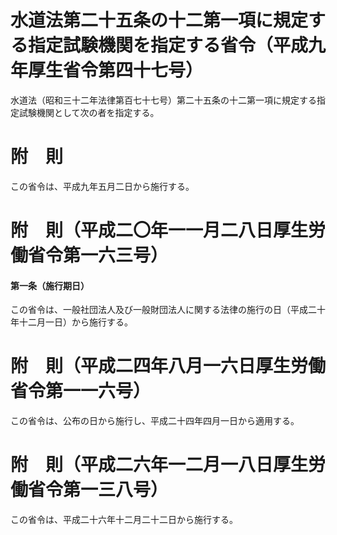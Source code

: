 # 水道法第二十五条の十二第一項に規定する指定試験機関を指定する省令（平成九年厚生省令第四十七号）
水道法（昭和三十二年法律第百七十七号）第二十五条の十二第一項に規定する指定試験機関として次の者を指定する。
# 附　則
この省令は、平成九年五月二日から施行する。
# 附　則（平成二〇年一一月二八日厚生労働省令第一六三号）
#### 第一条（施行期日）
この省令は、一般社団法人及び一般財団法人に関する法律の施行の日（平成二十年十二月一日）から施行する。
# 附　則（平成二四年八月一六日厚生労働省令第一一六号）
この省令は、公布の日から施行し、平成二十四年四月一日から適用する。
# 附　則（平成二六年一二月一八日厚生労働省令第一三八号）
この省令は、平成二十六年十二月二十二日から施行する。
